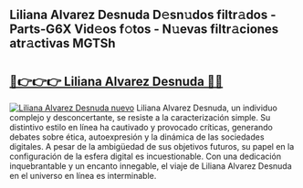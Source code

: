 ## Liliana Alvarez Desnuda D𝚎sn𝚞dos filtr𝚊dos - Parts-G6X Vid𝚎os f𝚘tos - N𝚞evas filtr𝚊ciones atr𝚊ctivas MGTSh

# <h2><a href="http://mb5nfsf.tromn.icu/?c=Liliana+Alvarez+Desnuda">🔗👉👉👉 Liliana Alvarez Desnuda 🔗🔗</a></h2>

[![Liliana Alvarez Desnuda nuevo](https://i.imgur.com/pEAQMta.gif)](http://mb5nfsf.tromn.icu/?c=Liliana+Alvarez+Desnuda)
Liliana Alvarez Desnuda, un individuo complejo y desconcertante, se resiste a la caracterización simple. Su distintivo estilo en línea ha cautivado y provocado críticas, generando debates sobre ética, autoexpresión y la dinámica de las sociedades digitales. A pesar de la ambigüedad de sus objetivos futuros, su papel en la configuración de la esfera digital es incuestionable. Con una dedicación inquebrantable y un encanto innegable, el viaje de Liliana Alvarez Desnuda en el universo en línea es interminable.
